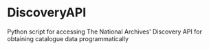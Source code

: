 # DiscoveryAPI
Python script for accessing The National Archives' Discovery API for obtaining catalogue data programmatically
